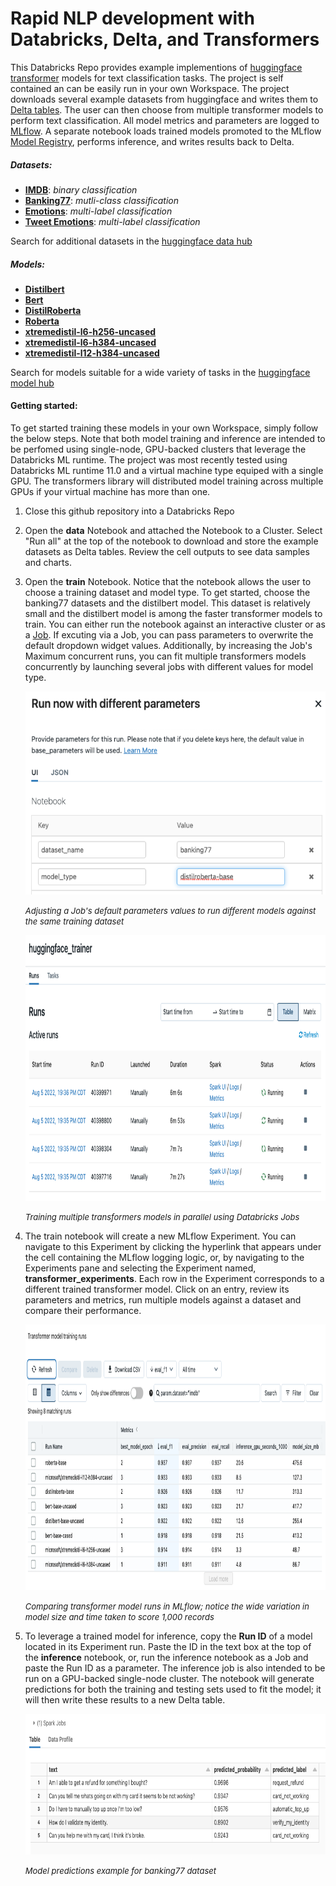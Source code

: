 # Rapid NLP development with Databricks, Delta, and Transformers  
This Databricks Repo provides example implementions of [huggingface transformer](https://huggingface.co/docs/transformers/index) models for text classification tasks. The project is self contained an can be easily run in your own Workspace. The project downloads several example datasets from huggingface and writes them to [Delta tables](https://docs.databricks.com/delta/index.html). The user can then choose from multiple transformer models to perform text classification. All model metrics and parameters are logged to [MLflow](https://docs.databricks.com/applications/mlflow/index.html). A separate notebook loads trained models promoted to the MLflow [Model Registry](https://docs.databricks.com/applications/mlflow/model-registry.html), performs inference, and writes results back to Delta.


##### Datasets:
 - **[IMDB](https://huggingface.co/datasets/imdb)**: *binary classification*
 - **[Banking77](https://huggingface.co/datasets/banking77)**: *mutli-class classification*
 - **[Emotions](https://huggingface.co/datasets/go_emotions)**: *multi-label classification*  
 - **[Tweet Emotions](https://huggingface.co/datasets/sem_eval_2018_task_1)**: *multi-label classification*  
 
 Search for additional datasets in the [huggingface data hub](https://huggingface.co/datasets)
   
##### Models:
 - **[Distilbert](https://huggingface.co/docs/transformers/model_doc/distilbert)**
 - **[Bert](https://huggingface.co/docs/transformers/model_doc/bert)**
 - **[DistilRoberta](https://huggingface.co/distilroberta-base)**
 - **[Roberta](https://huggingface.co/roberta-base)**    
 - **[xtremedistil-l6-h256-uncased](https://huggingface.co/microsoft/xtremedistil-l6-h256-uncased)**  
 - **[xtremedistil-l6-h384-uncased](https://huggingface.co/microsoft/xtremedistil-l6-h384-uncased)**
 - **[xtremedistil-l12-h384-uncased](https://huggingface.co/microsoft/xtremedistil-l12-h384-uncased)**  
 
 Search for models suitable for a wide variety of tasks in the [huggingface model hub](https://huggingface.co/models)  
 
#### Getting started:  
To get started training these models in your own Workspace, simply follow the below steps. Note that both model training and inference are intended to be perfomed using single-node, GPU-backed clusters that leverage the Databricks ML runtime. The project was most recently tested using Databricks ML runtime 11.0 and a virtual machine type equiped with a single GPU. The transformers library will distributed model training across multiple GPUs if your virtual machine has more than one.
 1. Close this github repository into a Databricks Repo  
 
 2. Open the **data** Notebook and attached the Notebook to a Cluster. Select "Run all" at the top of the notebook to download and store the example datasets as Delta tables. Review the cell outputs to see data samples and charts.
 
 3. Open the **train** Notebook. Notice that the notebook allows the user to choose a training dataset and model type. To get started, choose the banking77 datasets and the distilbert model. This dataset is relatively small and the distilbert model is among the faster transformer models to train. You can either run the notebook against an interactive cluster or as a [Job](https://docs.databricks.com/data-engineering/jobs/index.html). If excuting via a Job, you can pass parameters to overwrite the default dropdown widget values. Additionally, by increasing the Job's Maximum concurrent runs, you can fit multiple transformers models concurrently by launching several jobs with different values for model type.

    <img src="img/job_parameters.png" alt="Mlflow tracking server runs" style="height: 325px; width:560px;"/>
    <p align="left">
    <font size=2><i>Adjusting a Job's default parameters values to run different models against the same training dataset</i></font>
    </p> 

    <img src="img/multiple_job_runs.png" alt="Concurrent job runs" style="height: 425px; width:850px;"/>
    <p align="left">
    <font size=2><i>Training multiple transformers models in parallel using Databricks Jobs</i></font>
    </p>
 
 4. The train notebook will create a new MLflow Experiment. You can navigate to this Experiment by clicking the hyperlink that appears under the cell containing the MLflow logging logic, or, by navigating to the Experiments pane and selecting the Experiment named,  **transformer_experiments**. Each row in the Experiment corresponds to a different trained transformer model. Click on an entry, review its parameters and metrics, run multiple models against a dataset and compare their performance.  
 
    <img src="img/mlflow_model_comparisons.png" alt="Comapring MLflow models" style="height: 425px; width:925px;"/>
    <p align="left">
    <font size=2><i>Comparing transformer model runs in MLflow; notice the wide variation in model size and time taken to score 1,000 records</i></font>
    </p>


 5. To leverage a trained model for inference, copy the **Run ID** of a model located in its Experiment run. Paste the ID in the text box at the top of the **inference** notebook, or, run the inference notebook as a Job and paste the Run ID as a parameter. The inference job is also intended to be run on a GPU-backed single-node cluster. The notebook will generate predictions for both the training and testing sets used to fit the model; it will then write these results to a new Delta table.

    
    <img src="img/predictions.png" alt="Comapring MLflow models" style="height: 225px; width:775px;"/>
    <p align="left">
    <font size=2><i>Model predictions example for banking77 dataset</i></font>
    </p>
    
